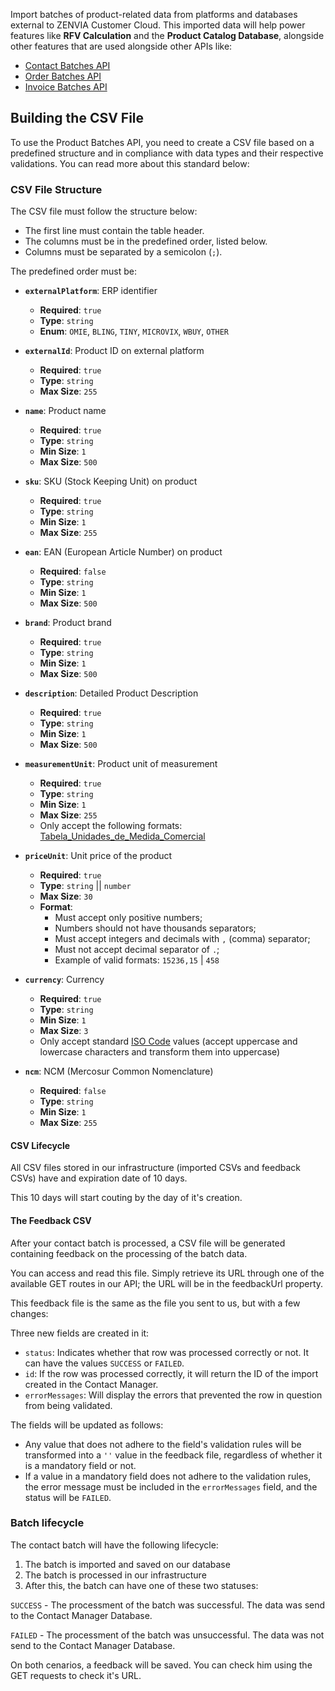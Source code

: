 Import batches of product-related data from platforms and databases external to ZENVIA Customer Cloud. This imported data will help power features like **RFV Calculation** and the **Product Catalog Database**, alongside other features that are used alongside other APIs like:

- [Contact Batches API](#tag/Contact-Batches)
- [Order Batches API](#tag/Order-Batches)
- [Invoice Batches API](#tag/Invoice-Batches)

## Building the CSV File

To use the Product Batches API, you need to create a CSV file based on a predefined structure and in compliance with data types and their respective validations. You can read more about this standard below:

### CSV File Structure

The CSV file must follow the structure below:

- The first line must contain the table header.
- The columns must be in the predefined order, listed below.
- Columns must be separated by a semicolon (`;`).

The predefined order must be:

- **`externalPlatform`**: ERP identifier
  - **Required**: `true`
  - **Type**: `string`
  - **Enum**: `OMIE`, `BLING`, `TINY`, `MICROVIX`, `WBUY`, `OTHER`

- **`externalId`**: Product ID on external platform
  - **Required**: `true`
  - **Type**: `string`
  - **Max Size**: `255`

- **`name`**: Product name
  - **Required**: `true`
  - **Type**: `string`
  - **Min Size**: `1`
  - **Max Size**: `500`

- **`sku`**: SKU (Stock Keeping Unit) on product
  - **Required**: `true`
  - **Type**: `string`
  - **Min Size**: `1`
  - **Max Size**: `255`

- **`ean`**: EAN (European Article Number) on product
  - **Required**: `false`
  - **Type**: `string`
  - **Min Size**: `1`
  - **Max Size**: `500`

- **`brand`**: Product brand
  - **Required**: `true`
  - **Type**: `string`
  - **Min Size**: `1`
  - **Max Size**: `500`

- **`description`**: Detailed Product Description
  - **Required**: `true`
  - **Type**: `string`
  - **Min Size**: `1`
  - **Max Size**: `500`

- **`measurementUnit`**: Product unit of measurement
  - **Required**: `true`
  - **Type**: `string`
  - **Min Size**: `1`
  - **Max Size**: `255`
  - Only accept the following formats: [Tabela_Unidades_de_Medida_Comercial](https://docs.google.com/spreadsheets/d/1L7GsmNp9Ft-DdGL9X3KcU7YcqZHvnWvDT6WU3f-xY4k/edit?gid=1500856119#gid=1500856119)

- **`priceUnit`**: Unit price of the product
  - **Required**: `true`
  - **Type**: `string` || `number`
  - **Max Size**: `30`
  - **Format**:
    - Must accept only positive numbers;
    - Numbers should not have thousands separators;
    - Must accept integers and decimals with `,` (comma) separator;
    - Must not accept decimal separator of `.`;
    - Example of valid formats: `15236,15` | `458`

- **`currency`**: Currency
  - **Required**: `true`
  - **Type**: `string`
  - **Min Size**: `1`
  - **Max Size**: `3`
  - Only accept standard [ISO Code](https://www.iban.com/currency-codes) values (accept uppercase and lowercase characters and transform them into uppercase)

- **`ncm`**: NCM (Mercosur Common Nomenclature)
  - **Required**: `false`
  - **Type**: `string`
  - **Min Size**: `1`
  - **Max Size**: `255`

#### CSV Lifecycle

All CSV files stored in our infrastructure (imported CSVs and feedback CSVs) have and expiration date of 10 days.

This 10 days will start couting by the day of it's creation.

#### The Feedback CSV

After your contact batch is processed, a CSV file will be generated containing feedback on the processing of the batch data.

You can access and read this file. Simply retrieve its URL through one of the available GET routes in our API; the URL will be in the feedbackUrl property.

This feedback file is the same as the file you sent to us, but with a few changes:

Three new fields are created in it:

- `status`: Indicates whether that row was processed correctly or not. It can have the values `SUCCESS` or `FAILED`.
- `id`: If the row was processed correctly, it will return the ID of the import created in the Contact Manager.
- `errorMessages`: Will display the errors that prevented the row in question from being validated.

The fields will be updated as follows:

- Any value that does not adhere to the field's validation rules will be transformed into a `''` value in the feedback file, regardless of whether it is a mandatory field or not.
- If a value in a mandatory field does not adhere to the validation rules, the error message must be included in the `errorMessages` field, and the status will be `FAILED`.

### Batch lifecycle

The contact batch will have the following lifecycle:

1. The batch is imported and saved on our database
2. The batch is processed in our infrastructure
3. After this, the batch can have one of these two statuses:

`SUCCESS` - The processment of the batch was successful. The data was send to the Contact Manager Database.

`FAILED` - The processment of the batch was unsuccessful. The data was not send to the Contact Manager Database.

On both cenarios, a feedback will be saved. You can check him using the GET requests to check it's URL.

